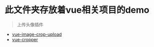 # 此文件夹存放着vue相关项目的demo

> 上传头像插件
+ [vue-image-crop-upload](https://github.com/dai-siki/vue-image-crop-upload)
+ [vue-cropper](https://github.com/xyxiao001/vue-cropper/)